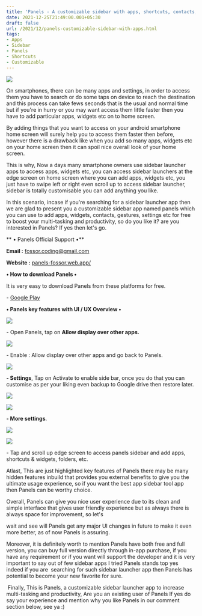 ```yaml
---
title: 'Panels - A customizable sidebar with apps, shortcuts, contacts, widgets, gestures.'
date: 2021-12-25T21:49:00.001+05:30
draft: false
url: /2021/12/panels-customizable-sidebar-with-apps.html
tags: 
- Apps
- Sidebar
- Panels
- Shortcuts
- Customizable
---
```


 [![](https://lh3.googleusercontent.com/-8B38OLpRjrQ/YcdEcffnPVI/AAAAAAAAIFE/B_v-pWr4G-ckafvRZrAx83fWemV0SwWoACNcBGAsYHQ/s1600/1640449133763657-0.png)](https://lh3.googleusercontent.com/-8B38OLpRjrQ/YcdEcffnPVI/AAAAAAAAIFE/B_v-pWr4G-ckafvRZrAx83fWemV0SwWoACNcBGAsYHQ/s1600/1640449133763657-0.png) 

  

On smartphones, there can be many apps and settings, in order to access them you have to search or do some taps on device to reach the destination and this process can take fews seconds that is the usual and normal time but if you're in hurry or you may want access them little faster then you have to add particular apps, widgets etc on to home screen.

  

By adding things that you want to access on your android smartphone home screen will surely help you to access them faster then before, however there is a drawback like when you add so many apps, widgets etc on your home screen then it can spoil nice overall look of your home screen.

  

This is why, Now a days many smartphone owners use sidebar launcher apps to access apps, widgets etc, you can access sidebar launchers at the edge screen on home screen where you can add apps, widgets etc, you just have to swipe left or right even scroll up to access sidebar launcher, sidebar is totally customisable you can add anything you like.

  

In this scenario, incase if you're searching for a sidebar launcher app then we are glad to present you a customizable sidebar app named panels which you can use to add apps, widgets, contacts, gestures, settings etc for free to boost your multi-tasking and productivity, so do you like it? are you interested in Panels? If yes then let's go.

  

** • Panels Official Support •**

**Email :** [fossor.coding@gmail.com](mailto:fossor.coding@gmail.com)

**Website :** [panels-fossor.web.app/](https://panels-fossor.web.app/)

**• How to download Panels •**

It is very easy to download Panels from these platforms for free.

  

\- [Google Play](https://play.google.com/store/apps/details?id=com.fossor.panels)

**• Panels key features with UI / UX Overview •**

 **[![](https://lh3.googleusercontent.com/-Z05S1IRBopA/YcdEbfXI5NI/AAAAAAAAIFA/HrL49cJrBEgcyNf3ST1DUXTETKxM0SLuwCNcBGAsYHQ/s1600/1640449129734076-1.png)](https://lh3.googleusercontent.com/-Z05S1IRBopA/YcdEbfXI5NI/AAAAAAAAIFA/HrL49cJrBEgcyNf3ST1DUXTETKxM0SLuwCNcBGAsYHQ/s1600/1640449129734076-1.png)** 

\- Open Panels, tap on **Allow display over other apps.**

 **[![](https://lh3.googleusercontent.com/-WaWcQnA90QE/YcdEaseHKYI/AAAAAAAAIE8/y-HbtZhtd2Esiykj4IaXpO6WvAw13oMHACNcBGAsYHQ/s1600/1640449126245817-2.png)](https://lh3.googleusercontent.com/-WaWcQnA90QE/YcdEaseHKYI/AAAAAAAAIE8/y-HbtZhtd2Esiykj4IaXpO6WvAw13oMHACNcBGAsYHQ/s1600/1640449126245817-2.png)** 

\- Enable : Allow display over other apps and go back to Panels.

  

 [![](https://lh3.googleusercontent.com/-s-GrJFScD_8/YcdEZdCYDHI/AAAAAAAAIE4/OGh6jaUkTHYb77uaacrNC2_2ghJ3T99lgCNcBGAsYHQ/s1600/1640449121150751-3.png)](https://lh3.googleusercontent.com/-s-GrJFScD_8/YcdEZdCYDHI/AAAAAAAAIE4/OGh6jaUkTHYb77uaacrNC2_2ghJ3T99lgCNcBGAsYHQ/s1600/1640449121150751-3.png) 

  

**\- Settings**, Tap on Activate to enable side bar, once you do that you can customise as per your liking even backup to Google drive then restore later.

  

 [![](https://lh3.googleusercontent.com/-3EHDDqfxQyU/YcdEYUaJFnI/AAAAAAAAIE0/o6NQH8EkBgIGWGf5PrqLIRa3TBe8LYfYwCNcBGAsYHQ/s1600/1640449116919825-4.png)](https://lh3.googleusercontent.com/-3EHDDqfxQyU/YcdEYUaJFnI/AAAAAAAAIE0/o6NQH8EkBgIGWGf5PrqLIRa3TBe8LYfYwCNcBGAsYHQ/s1600/1640449116919825-4.png) 

  

 [![](https://lh3.googleusercontent.com/-ksXS2mRPWaU/YcdEXHUE44I/AAAAAAAAIEw/BAY-HhhvajkxP67hsZxaqR8bQT1m972zwCNcBGAsYHQ/s1600/1640449112587914-5.png)](https://lh3.googleusercontent.com/-ksXS2mRPWaU/YcdEXHUE44I/AAAAAAAAIEw/BAY-HhhvajkxP67hsZxaqR8bQT1m972zwCNcBGAsYHQ/s1600/1640449112587914-5.png) 

  

**\- More settings**.

  

 [![](https://lh3.googleusercontent.com/-7SD4jq6mNdM/YcdEWEyT1fI/AAAAAAAAIEs/AqoGrtVzsxw_9gXu2RfBqOz42kDC67L8ACNcBGAsYHQ/s1600/1640449108033560-6.png)](https://lh3.googleusercontent.com/-7SD4jq6mNdM/YcdEWEyT1fI/AAAAAAAAIEs/AqoGrtVzsxw_9gXu2RfBqOz42kDC67L8ACNcBGAsYHQ/s1600/1640449108033560-6.png) 

  

 [![](https://lh3.googleusercontent.com/-p3JqFln98Uw/YcdEU6m4-vI/AAAAAAAAIEo/F9U3IyLThwcAbdiyNE4v7W6rpM4H7R5bQCNcBGAsYHQ/s1600/1640449102300524-7.png)](https://lh3.googleusercontent.com/-p3JqFln98Uw/YcdEU6m4-vI/AAAAAAAAIEo/F9U3IyLThwcAbdiyNE4v7W6rpM4H7R5bQCNcBGAsYHQ/s1600/1640449102300524-7.png) 

  

\- Tap and scroll up edge screen to access panels sidebar and add apps, shortcuts & widgets, folders, etc.

  

Atlast, This are just highlighted key features of Panels there may be many hidden features inbuild that provides you external benefits to give you the ultimate usage experience, so if you want the best app sidebar tool app then Panels can be worthy choice.

  

Overall, Panels can give you nice user experience due to its clean and simple interface that gives user friendly experience but as always there is always space for improvement, so let's 

wait and see will Panels get any major UI changes in future to make it even more better, as of now Panels is assuring.

  

Moreover, it is definitely worth to mention Panels have both free and full version, you can buy full version directly through in-app purchase, if you have any requirement or if you want will support the developer and it is very important to say out of few sidebar apps I tried Panels stands top yes indeed if you are  searching for such sidebar launcher app then Panels has potential to become your new favorite for sure.

  

 Finally, This is Panels, a customizable sidebar launcher app to increase multi-tasking and productivity, Are you an existing user of Panels If yes do say your experience and mention why you like Panels in our comment section below, see ya :)